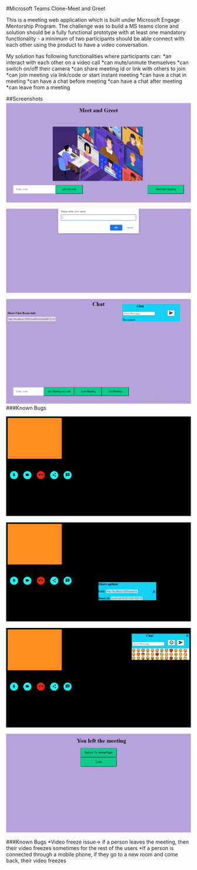 #Microsoft Teams Clone-Meet and Greet

This is a meeting web application which is built under Microsoft Engage Mentorship Program. The challenge was to build a MS teams clone and solution should be a fully functional prototype with at least one mandatory functionality - a minimum of two participants should be able connect with each other using the product to have a video conversation.

My solution has following functionalities where participants can:
*an interact with each other on a video call
*can mute/unmute themselves
*can switch on/off their camera
*can share meeting id or link with others to join
*can join meeting via link/code or start instant meeting
*can have a chat in meeting
*can have a chat before meeting
*can have a chat after meeting
*can leave from a meeting

##Screenshots
![HomePage](public\screenshots\homepage.png)

![NameScreen](public\screenshots\enterName.png)

![ChatRoom](public\screenshots\ChatRoom.png)
###Known Bugs

![InMeeting](public\screenshots\meetingScreen.png)

![ShareLink](public\screenshots\shareLink.png)

![InChat](public\screenshots\chatIn.png)

![EndPage](public\screenshots\endPage.png)


###Known Bugs
*Video freeze issue-> if a person leaves the meeting, then their video freezes sometimes for the rest of the users
*If a person is connected through a mobile phone, if they go to a new room and come back, their video freezes
